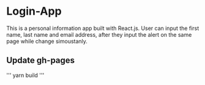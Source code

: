 # Login-App

This is a personal information app built with React.js. User can input the first name, last name and email address, after they input the alert on the same page while change simoustanly.

## Update gh-pages
'''
yarn build
'''


